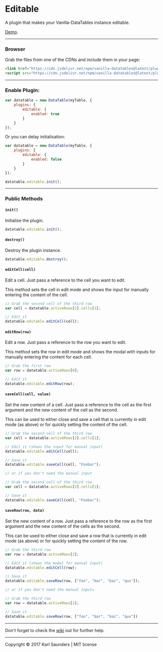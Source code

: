 # Editable

A plugin that makes your Vanilla-DataTables instance editable.


[Demo](https://codepen.io/Mobius1/pen/rGpMMY/).

---


### Browser

Grab the files from one of the CDNs and include them in your page:

```html
<link href="https://cdn.jsdelivr.net/npm/vanilla-datatables@latest/plugins/editable/datatable.editable.css" rel="stylesheet" type="text/css">
<script src="https://cdn.jsdelivr.net/npm/vanilla-datatables@latest/plugins/editable/datatable.editable.js" type="text/javascript"></script>
```

---

### Enable Plugin:

```javascript
var datatable = new DataTable(myTable, {
    plugins: {
        editable: {
            enabled: true
        }
    }
});
```

Or you can delay initialisation:


```javascript
var datatable = new DataTable(myTable, {
    plugins: {
        editable: {
            enabled: false
        }
    }
});

datatable.editable.init();
```

---

### Public Methods

#### `init()`
 Initialise the plugin.

```javascript
datatable.editable.init();
```

#### `destroy()`
Destroy the plugin instance.

```javascript
datatable.editable.destroy();
```

#### `editCell(cell)`
Edit a cell. Just pass a reference to the cell you want to edit.

This method sets the cell in edit mode and shows the input for manually entering the content of the cell.

```javascript
// Grab the second cell of the third row
var cell = datatable.activeRows[2].cells[1];

// Edit it
datatable.editable.editCell(cell);
```

#### `editRow(row)`
Edit a row. Just pass a reference to the row you want to edit.

This method sets the row in edit mode and shows the modal with inputs for manually entering the content for each cell.

```javascript
// Grab the first row
var row = datatable.activeRows[0];

// Edit it
datatable.editable.editRow(row);
```

#### `saveCell(cell, value)`
Set the new content of a cell. Just pass a reference to the cell as the first argument and the new content of the cell as the second.

This can be used to either close and save a cell that is currently in edit mode (as above) or for quickly setting the content of the cell.

```javascript
// Grab the second cell of the third row
var cell = datatable.activeRows[2].cells[1];

// Edit it (shows the input for manual input)
datatable.editable.editCell(cell);

// Save it
datatable.editable.saveCell(cell, "Foobar");

// or if you don't need the manual input

// Grab the second cell of the third row
var cell = datatable.activeRows[2].cells[1];

// Save it
datatable.editable.saveCell(cell, "Foobar");
```

#### `saveRow(row, data)`
Set the new content of a row. Just pass a reference to the row as the first argument and the new content of the cells as the second.

This can be used to either close and save a row that is currently in edit mode (as above) or for quickly setting the content of the row.

```javascript
// Grab the third row
var row = datatable.activeRows[2];

// Edit it (shows the modal for manual input)
datatable.editable.editCell(row);

// Save it
datatable.editable.saveRow(row, ["foo", "bar", "baz", "qux"]);

// or if you don't need the manual inputs

// Grab the third row
var row = datatable.activeRows[2];

// Save it
datatable.editable.saveRow(row, ["foo", "bar", "baz", "qux"])
```


---

Don't forget to check the [wiki](https://github.com/Mobius1/Vanilla-DataTables/wiki) out for further help.

---


Copyright © 2017 Karl Saunders | MIT license